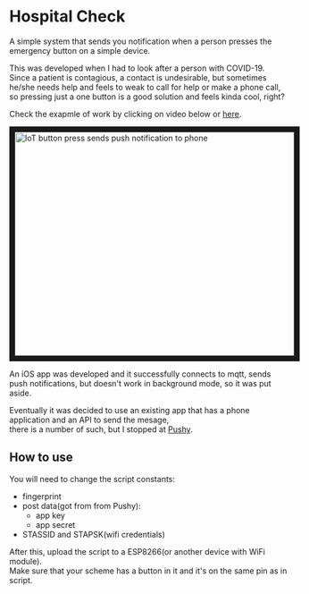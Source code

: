 # Hospital Check
A simple system that sends you notification when a person presses the emergency button on a simple device.  
  
This was developed when I had to look after a person with COVID-19.  
Since a patient is contagious, a contact is undesirable, but sometimes he/she needs help and feels to weak to call for help or make a phone call,  
so pressing just a one button is a good solution and feels kinda cool, right?  
  
Check the exapmle of work by clicking on video below or [here](https://www.youtube.com/watch?v=Su9PxsEquyQ&feature=youtu.be).  

<a href="https://www.youtube.com/watch?v=Su9PxsEquyQ&feature=youtu.be" target="_blank"><img src="https://img.youtube.com/vi/Su9PxsEquyQ/0.jpg" 
alt="IoT button press sends push notification to phone" width="500" height="400" border="10" /></a>
  
  
An iOS app was developed and it successfully connects to mqtt, sends push notifications, but doesn't work in background mode, so it was put aside.

Eventually it was decided to use an existing app that has a phone application and an API to send the mesage,  
there is a number of such, but I stopped at [Pushy](https://pushy.me/).

## How to use
You will need to change the script constants:
* fingerprint
* post data(got from from Pushy):
  * app key
  * app secret
* STASSID and STAPSK(wifi credentials)
  
After this, upload the script to a ESP8266(or another device with WiFi module).  
Make sure that your scheme has a button in it and it's on the same pin as in script.
